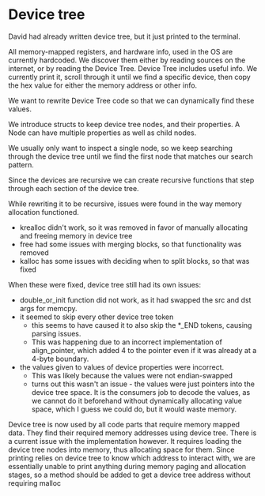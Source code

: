 # Device tree

David had already written device tree, but it just printed to the terminal.

All memory-mapped registers, and hardware info, used in the OS are currently
hardcoded. We discover them either by reading sources on the internet, or by
reading the Device Tree. Device Tree includes useful info. We currently print
it, scroll through it until we find a specific device, then copy the hex value
for either the memory address or other info.

We want to rewrite Device Tree code so that we can dynamically find these
values.

We introduce structs to keep device tree nodes, and their properties. A Node can
have multiple properties as well as child nodes.

We usually only want to inspect a single node, so we keep searching through the
device tree until we find the first node that matches our search pattern.

Since the devices are recursive we can create recursive functions that step
through each section of the device tree.

While rewriting it to be recursive, issues were found in the way memory
allocation functioned.

- krealloc didn't work, so it was removed in favor of manually allocating and
  freeing memory in device tree
- free had some issues with merging blocks, so that functionality was removed
- kalloc has some issues with deciding when to split blocks, so that was fixed

When these were fixed, device tree still had its own issues:

- double_or_init function did not work, as it had swapped the src and dst args
  for memcpy.
- it seemed to skip every other device tree token
  - this seems to have caused it to also skip the *_END tokens, causing parsing
    issues.
  - This was happening due to an incorrect implementation of align_pointer,
    which added 4 to the pointer even if it was already at a 4-byte boundary.
- the values given to values of device properties were incorrect.
  - This was likely because the values were not endian-swapped
  - turns out this wasn't an issue - the values were just pointers into the
    device tree space. It is the consumers job to decode the values, as we
    cannot do it beforehand without dynamically allocating value space, which I
    guess we could do, but it would waste memory.

Device tree is now used by all code parts that require memory mapped data. They
find their required memory addresses using device tree. There is a current issue
with the implementation however. It requires loading the device tree nodes into
memory, thus allocating space for them. Since printing relies on device tree to
know which address to interact with, we are essentially unable to print anything
during memory paging and allocation stages, so a method should be added to get a
device tree address without requiring malloc
